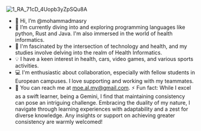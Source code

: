 
![1_RA_71cD_4Uopb3yZpSQu8A](https://github.com/mohammadmasry/mohammadmasry/assets/148862917/4173f38e-2249-4f6a-84a8-579321e035f4)
- 👋 Hi, I’m @mohammadmasry
- 👀 I’m currently diving into and exploring programming languages like python, Rust and Java. I'm also immersed in the world of health informatics.
- 🌱 I'm fascinated by the intersection of technology and health, and my studies involve delving into the realm of Health Informatics.
- 💡 I have a keen interest in health, cars, video games, and various sports activities.
- 💻 I'm enthusiastic about collaboration, especially with fellow students in European campuses. I love supporting and working with my teammates.
- 📧 You can reach me at moe.al.my@gmail.com.
⚡ Fun fact: While I excel as a swift learner, being a Gemini, I find that maintaining consistency can pose an intriguing challenge. Embracing the duality of my nature, I navigate through learning experiences with adaptability and a zest for diverse knowledge. Any insights or support on achieving greater consistency are warmly welcomed!
<!---
mohammadmasry/mohammadmasry is a ✨ special ✨ repository because its `README.md` (this file) appears on your GitHub profile.
You can click the Preview link to take a look at your changes.
--->

